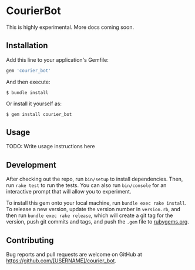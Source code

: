 # CourierBot

This is highly experimental. More docs coming soon.

## Installation

Add this line to your application's Gemfile:

```ruby
gem 'courier_bot'
```

And then execute:

    $ bundle install

Or install it yourself as:

    $ gem install courier_bot

## Usage

TODO: Write usage instructions here

## Development

After checking out the repo, run `bin/setup` to install dependencies. Then, run `rake test` to run the tests. You can also run `bin/console` for an interactive prompt that will allow you to experiment.

To install this gem onto your local machine, run `bundle exec rake install`. To release a new version, update the version number in `version.rb`, and then run `bundle exec rake release`, which will create a git tag for the version, push git commits and tags, and push the `.gem` file to [rubygems.org](https://rubygems.org).

## Contributing

Bug reports and pull requests are welcome on GitHub at https://github.com/[USERNAME]/courier_bot.

